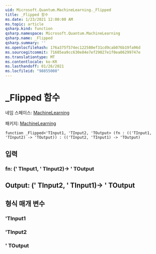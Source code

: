```yaml
---
uid: Microsoft.Quantum.MachineLearning._Flipped
title: _Flipped 함수
ms.date: 1/23/2021 12:00:00 AM
ms.topic: article
qsharp.kind: function
qsharp.namespace: Microsoft.Quantum.MachineLearning
qsharp.name: _Flipped
qsharp.summary: ''
ms.openlocfilehash: 176a375f574ec122580ef31cd9cab076b19fa96d
ms.sourcegitcommit: 71605ea9cc630e84e7ef29027e1f0ea06299747e
ms.translationtype: MT
ms.contentlocale: ko-KR
ms.lasthandoff: 01/26/2021
ms.locfileid: "98855008"
---
```

# <a name="_flipped-function"></a>_Flipped 함수

네임 스페이스: [MachineLearning](xref:Microsoft.Quantum.MachineLearning)

패키지: [MachineLearning](https://nuget.org/packages/Microsoft.Quantum.MachineLearning)




```qsharp
function _Flipped<'TInput1, 'TInput2, 'TOutput> (fn : (('TInput1, 'TInput2) -> 'TOutput)) : (('TInput2, 'TInput1) -> 'TOutput)
```


## <a name="input"></a>입력

### <a name="fn--tinput1tinput2---toutput"></a>fn: (' TInput1, ' TInput2)-> ' TOutput





## <a name="output--tinput2tinput1---toutput"></a>Output: (' TInput2, ' TInput1)-> ' TOutput



## <a name="type-parameters"></a>형식 매개 변수

### <a name="tinput1"></a>'TInput1


### <a name="tinput2"></a>'TInput2


### <a name="toutput"></a>' TOutput

